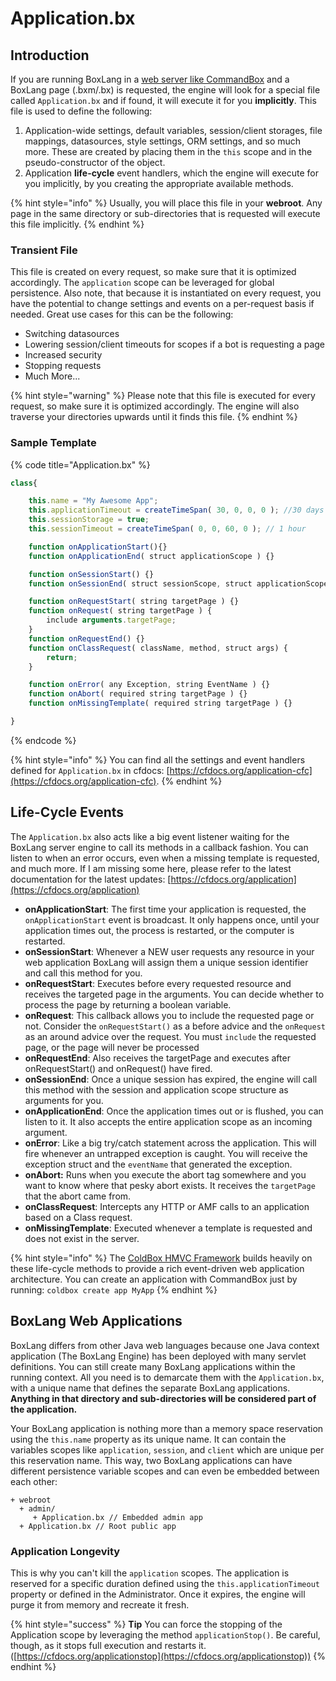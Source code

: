 # Application.bx

## Introduction

If you are running BoxLang in a [web server like CommandBox](https://commandbox.ortusbooks.com/embedded-server) and a BoxLang page (.bxm/.bx) is requested, the engine will look for a special file called `Application.bx` and if found, it will execute it for you **implicitly**. This file is used to define the following:

1. Application-wide settings, default variables, session/client storages, file mappings, datasources, style settings, ORM settings, and so much more. These are created by placing them in the `this` scope and in the pseudo-constructor of the object.
2. Application **life-cycle** event handlers, which the engine will execute for you implicitly, by you creating the appropriate available methods.

{% hint style="info" %}
Usually, you will place this file in your **webroot**. Any page in the same directory or sub-directories that is requested will execute this file implicitly.
{% endhint %}

### Transient File

This file is created on every request, so make sure that it is optimized accordingly. The `application` scope can be leveraged for global persistence. Also note, that because it is instantiated on every request, you have the potential to change settings and events on a per-request basis if needed. Great use cases for this can be the following:

* Switching datasources
* Lowering session/client timeouts for scopes if a bot is requesting a page
* Increased security
* Stopping requests
* Much More...

{% hint style="warning" %}
Please note that this file is executed for every request, so make sure it is optimized accordingly. The engine will also traverse your directories upwards until it finds this file.
{% endhint %}

### Sample Template

{% code title="Application.bx" %}
```javascript
class{

    this.name = "My Awesome App";
    this.applicationTimeout = createTimeSpan( 30, 0, 0, 0 ); //30 days
    this.sessionStorage = true;
    this.sessionTimeout = createTimeSpan( 0, 0, 60, 0 ); // 1 hour

    function onApplicationStart(){}
    function onApplicationEnd( struct applicationScope ) {}

    function onSessionStart() {}
    function onSessionEnd( struct sessionScope, struct applicationScope ) {}

    function onRequestStart( string targetPage ) {}
    function onRequest( string targetPage ) {
        include arguments.targetPage;
    }
    function onRequestEnd() {}
    function onClassRequest( className, method, struct args) {
        return;
    }

    function onError( any Exception, string EventName ) {}
    function onAbort( required string targetPage ) {}
    function onMissingTemplate( required string targetPage ) {}

}
```
{% endcode %}

{% hint style="info" %}
You can find all the settings and event handlers defined for `Application.bx` in cfdocs: [https://cfdocs.org/application-cfc](https://cfdocs.org/application-cfc).
{% endhint %}

## Life-Cycle Events

The `Application.bx` also acts like a big event listener waiting for the BoxLang server engine to call its methods in a callback fashion. You can listen to when an error occurs, even when a missing template is requested, and much more. If I am missing some here, please refer to the latest documentation for the latest updates: [https://cfdocs.org/application](https://cfdocs.org/application)

* **onApplicationStart**: The first time your application is requested, the `onApplicationStart` event is broadcast. It only happens once, until your application times out, the process is restarted, or the computer is restarted.
* **onSessionStart**: Whenever a NEW user requests any resource in your web application BoxLang will assign them a unique session identifier and call this method for you.
* **onRequestStart**: Executes before every requested resource and receives the targeted page in the arguments. You can decide whether to process the page by returning a boolean variable.
* **onRequest**: This callback allows you to include the requested page or not. Consider the `onRequestStart()` as a before advice and the `onRequest` as an around advice over the request. You must `include` the requested page, or the page will never be processed
* **onRequestEnd**: Also receives the targetPage and executes after onRequestStart() and onRequest() have fired.
* **onSessionEnd**: Once a unique session has expired, the engine will call this method with the session and application scope structure as arguments for you.
* **onApplicationEnd**: Once the application times out or is flushed, you can listen to it. It also accepts the entire application scope as an incoming argument.
* **onError**: Like a big try/catch statement across the application. This will fire whenever an untrapped exception is caught. You will receive the exception struct and the `eventName` that generated the exception.
* **onAbort:** Runs when you execute the abort tag somewhere and you want to know where that pesky abort exists. It receives the `targetPage` that the abort came from.
* **onClassRequest**: Intercepts any HTTP or AMF calls to an application based on a Class request.
* **onMissingTemplate**: Executed whenever a template is requested and does not exist in the server.

{% hint style="info" %}
The [ColdBox HMVC Framework](https://www.coldbox.org) builds heavily on these life-cycle methods to provide a rich event-driven web application architecture. You can create an application with CommandBox just by running: `coldbox create app MyApp`
{% endhint %}

## BoxLang Web Applications

BoxLang differs from other Java web languages because one Java context application (The BoxLang Engine) has been deployed with many servlet definitions. You can still create many BoxLang applications within the running context. All you need is to demarcate them with the `Application.bx`, with a unique name that defines the separate BoxLang applications. **Anything in that directory and sub-directories will be considered part of the application.**

Your BoxLang application is nothing more than a memory space reservation using the `this.name` property as its unique name. It can contain the variables scopes like `application`, `session`, and `client` which are unique per this reservation name. This way, two BoxLang applications can have different persistence variable scopes and can even be embedded between each other:

```
+ webroot
  + admin/
     + Application.bx // Embedded admin app
  + Application.bx // Root public app
```

### Application Longevity

This is why you can't kill the `application` scopes. The application is reserved for a specific duration defined using the `this.applicationTimeout` property or defined in the Administrator. Once it expires, the engine will purge it from memory and recreate it fresh.

{% hint style="success" %}
**Tip** You can force the stopping of the Application scope by leveraging the method `applicationStop()`. Be careful, though, as it stops full execution and restarts it. ([https://cfdocs.org/applicationstop](https://cfdocs.org/applicationstop))
{% endhint %}
